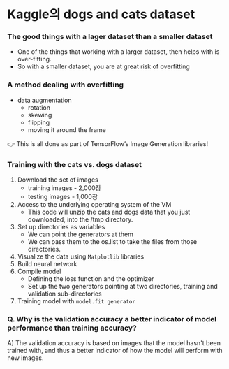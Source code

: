 # Kaggle의 dogs and cats dataset

### The good things with a lager dataset than a smaller dataset

- One of the things that working with a larger dataset, then helps with is over-fitting.
- So with a smaller dataset, you are at great risk of overfitting

### A method dealing with overfitting

- data augmentation
    - rotation
    - skewing
    - flipping
    - moving it around the frame
    

👉 This is all done as part of TensorFlow’s Image Generation libraries!

### Training with the cats vs. dogs dataset

1. Download the set of images
    - training images - 2,000장
    - testing images - 1,000장
2. Access to the underlying operating system of the VM
    - This code will unzip the cats and dogs data that you just downloaded, into the /tmp directory.
3. Set up directories as variables
    - We can point the generators at them
    - We can pass them to the os.list to take the files from those directories.
4. Visualize the data using `Matplotlib` libraries
5. Build neural network
6. Compile model
    - Defining the loss function and the optimizer
    - Set up the two generators pointing at two directories, training and validation sub-directories
7. Training model with `model.fit generator`

### Q. Why is the validation accuracy a better indicator of model performance than training accuracy?

A) The validation accuracy is based on images that the model hasn't been trained with, and thus a better indicator of how the model will perform with new images.

